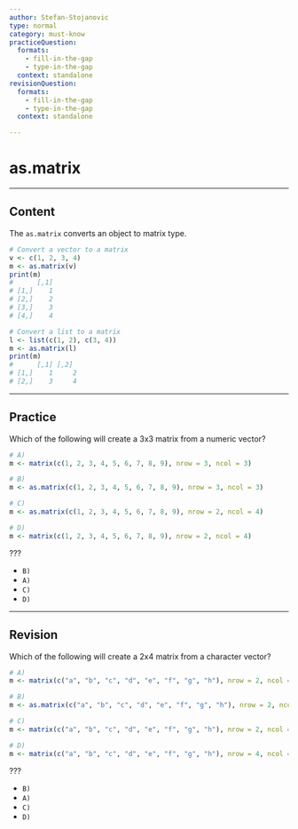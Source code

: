```yaml
---
author: Stefan-Stojanovic
type: normal
category: must-know
practiceQuestion:
  formats:
    - fill-in-the-gap
    - type-in-the-gap
  context: standalone
revisionQuestion:
  formats:
    - fill-in-the-gap
    - type-in-the-gap
  context: standalone

---
```


# as.matrix

---

## Content

The `as.matrix` converts an object to matrix type.

```r
# Convert a vector to a matrix
v <- c(1, 2, 3, 4)
m <- as.matrix(v)
print(m)  
#      [,1]
# [1,]    1
# [2,]    2
# [3,]    3
# [4,]    4

# Convert a list to a matrix
l <- list(c(1, 2), c(3, 4))
m <- as.matrix(l)
print(m)  
#      [,1] [,2]
# [1,]    1     2
# [2,]    3     4
```

---
## Practice

Which of the following will create a 3x3 matrix from a numeric vector?

```r
# A) 
m <- matrix(c(1, 2, 3, 4, 5, 6, 7, 8, 9), nrow = 3, ncol = 3)

# B) 
m <- as.matrix(c(1, 2, 3, 4, 5, 6, 7, 8, 9), nrow = 3, ncol = 3)

# C) 
m <- as.matrix(c(1, 2, 3, 4, 5, 6, 7, 8, 9), nrow = 2, ncol = 4)

# D) 
m <- matrix(c(1, 2, 3, 4, 5, 6, 7, 8, 9), nrow = 2, ncol = 4)
```

???

- `B)`
- `A)`
- `C)`
- `D)`



---
## Revision

Which of the following will create a 2x4 matrix from a character vector?

```r
# A) 
m <- matrix(c("a", "b", "c", "d", "e", "f", "g", "h"), nrow = 2, ncol = 4)

# B) 
m <- as.matrix(c("a", "b", "c", "d", "e", "f", "g", "h"), nrow = 2, ncol = 4)

# C) 
m <- matrix(c("a", "b", "c", "d", "e", "f", "g", "h"), nrow = 2, ncol = 4)

# D) 
m <- matrix(c("a", "b", "c", "d", "e", "f", "g", "h"), nrow = 4, ncol = 2)
```

???

- `B)`
- `A)`
- `C)`
- `D)`
